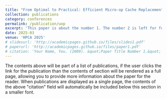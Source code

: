 ```yaml
---
title: "From Optimal to Practical: Efficient Micro-op Cache Replacement Policies for Data Center Applications"
collection: publications
category: conferences
permalink: /publication/uop
excerpt: 'This paper is about the number 1. The number 2 is left for future work.'
date: 2025-03
venue: 'HPCA 2025'
# slidesurl: 'http://academicpages.github.io/files/slides1.pdf'
# paperurl: 'http://academicpages.github.io/files/paper1.pdf'
# citation: 'Your Name, You. (2009). &quot;Paper Title Number 1.&quot; <i>Journal 1</i>. 1(1).'
---
```


The contents above will be part of a list of publications, if the user clicks the link for the publication than the contents of section will be rendered as a full page, allowing you to provide more information about the paper for the reader. When publications are displayed as a single page, the contents of the above "citation" field will automatically be included below this section in a smaller font.